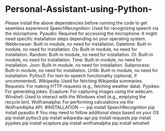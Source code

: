# Personal-Assistant-using-Python-
Please install the above dependencies before running the code to get seamless experience
SpeechRecognition: Used for recognizing speech via the microphone.
Pyaudio: Required for accessing the microphone. It might need specific installation steps depending on your operating system.
Webbrowser: Built-in module, no need for installation.
Datetime: Built-in module, no need for installation.
Os: Built-in module, no need for installation.
Random: Built-in module, no need for installation.
Ct: Built-in module, no need for installation.
Time: Built-in module, no need for installation.
Json: Built-in module, no need for installation.
Subprocess: Built-in module, no need for installation.
Urllib: Built-in module, no need for installation.
Pyttsx3: For text-to-speech functionality (optional, if uncommented).
Wikipedia: Used for fetching Wikipedia summaries.
Requests: For making HTTP requests (e.g., fetching weather data).
Pyjokes: For generating jokes.
Ecapture: For capturing images using the webcam.
Winshell: Used to interact with the Windows shell (e.g., emptying the recycle bin).
Wolframalpha: For performing calculations via the WolframAlpha API.
#INSTALLATION ---
pip install SpeechRecognition
pip install pyaudio  # You may need to follow additional steps based on your OS
pip install pyttsx3
pip install wikipedia-api
pip install requests
pip install pyjokes
pip install ecapture
pip install wolframalpha
pip install winshell

